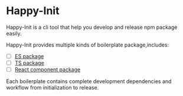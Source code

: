 # Happy-Init

Happy-Init is a cli tool that help you develop and release npm package easily.

Happy-Init provides multiple kinds of boilerplate package,includes:

- [ ] [ES package]()
- [ ] [TS package]()
- [ ] [React component package]()

Each boilerplate contains complete development dependencies and workflow from initialization to release.

